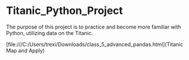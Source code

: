 # Titanic_Python_Project
The purpose of this project is to practice and become more familiar with Python, utilizing data on the Titanic.

[file:///C:/Users/trexi/Downloads/class_5_advanced_pandas.html](Titanic Map and Apply)
